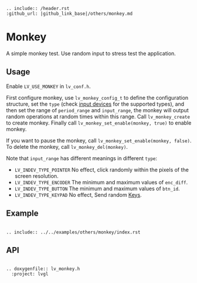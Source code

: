 ```eval_rst
.. include:: /header.rst 
:github_url: |github_link_base|/others/monkey.md
```
# Monkey

A simple monkey test. Use random input to stress test the application.

## Usage

Enable `LV_USE_MONKEY` in `lv_conf.h`.

First configure monkey, use `lv_monkey_config_t` to define the configuration structure, set the `type` (check [input devices](/overview/indev) for the supported types), and then set the range of `period_range` and `input_range`, the monkey will output random operations at random times within this range. Call `lv_monkey_create` to create monkey. Finally call `lv_monkey_set_enable(monkey, true)` to enable monkey.

If you want to pause the monkey, call `lv_monkey_set_enable(monkey, false)`. To delete the monkey, call `lv_monkey_del(monkey)`.

Note that `input_range` has different meanings in different `type`:

- `LV_INDEV_TYPE_POINTER` No effect, click randomly within the pixels of the screen resolution.
- `LV_INDEV_TYPE_ENCODER` The minimum and maximum values ​​of `enc_diff`.
- `LV_INDEV_TYPE_BUTTON` The minimum and maximum values ​​of `btn_id`.
- `LV_INDEV_TYPE_KEYPAD` No effect, Send random [Keys](/overview/indev).

## Example

```eval_rst

.. include:: ../../examples/others/monkey/index.rst

```
## API


```eval_rst

.. doxygenfile:: lv_monkey.h
  :project: lvgl

```
